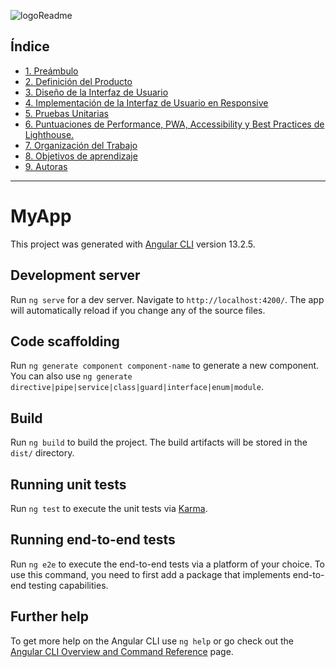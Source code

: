 
   ![logoReadme](https://user-images.githubusercontent.com/89501132/161436502-9398f83c-cda2-4497-8337-510b103d6918.png)

## Índice

* [1. Preámbulo](#1-preámbulo)
* [2. Definición del Producto](#2-definición-del-producto)
* [3. Diseño de la Interfaz de Usuario](#3-diseño-de-la-interfaz-de-usuario)
* [4. Implementación de la Interfaz de Usuario en Responsive](#4-implementación-de-la-interfaz-de-usuario-en-responsive)
* [5. Pruebas Unitarias](#5-pruebas-unitarias)
* [6. Puntuaciones de Performance, PWA, Accessibility y Best Practices de Lighthouse.](#5-puntuaciones-de-performance-PWA-accessibility-y-best-practices-de-lighthouse)
* [7. Organización del Trabajo ](#6-organización-del-trabajo)
* [8. Objetivos de aprendizaje](#7-objetivos-de-aprendizaje)
* [9. Autoras](#8-autoras)

***


# MyApp

This project was generated with [Angular CLI](https://github.com/angular/angular-cli) version 13.2.5.

## Development server

Run `ng serve` for a dev server. Navigate to `http://localhost:4200/`. The app will automatically reload if you change any of the source files.

## Code scaffolding

Run `ng generate component component-name` to generate a new component. You can also use `ng generate directive|pipe|service|class|guard|interface|enum|module`.

## Build

Run `ng build` to build the project. The build artifacts will be stored in the `dist/` directory.

## Running unit tests

Run `ng test` to execute the unit tests via [Karma](https://karma-runner.github.io).

## Running end-to-end tests

Run `ng e2e` to execute the end-to-end tests via a platform of your choice. To use this command, you need to first add a package that implements end-to-end testing capabilities.

## Further help

To get more help on the Angular CLI use `ng help` or go check out the [Angular CLI Overview and Command Reference](https://angular.io/cli) page.

